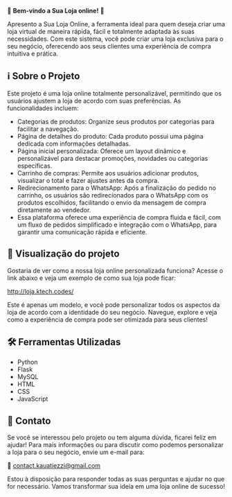 🎉 **Bem-vindo a Sua Loja online!** 🚀

Apresento a Sua Loja Online, a ferramenta ideal para quem deseja criar uma loja virtual de maneira rápida, fácil e totalmente adaptada às suas necessidades. Com este sistema, você pode criar uma loja exclusiva para o seu negócio, oferecendo aos seus clientes uma experiência de compra intuitiva e prática.

## ℹ️ Sobre o Projeto

Este projeto é uma loja online totalmente personalizável, permitindo que os usuários ajustem a loja de acordo com suas preferências. As funcionalidades incluem:

- Categorias de produtos: Organize seus produtos por categorias para facilitar a navegação.
- Página de detalhes do produto: Cada produto possui uma página dedicada com informações detalhadas.
- Página inicial personalizada: Oferece um layout dinâmico e personalizável para destacar promoções, novidades ou categorias específicas.
- Carrinho de compras: Permite aos usuários adicionar produtos, visualizar o total e fazer ajustes antes da compra.
- Redirecionamento para o WhatsApp: Após a finalização do pedido no carrinho, os usuários são redirecionados para o WhatsApp com os produtos escolhidos, facilitando o envio da mensagem de compra diretamente ao vendedor.
- Essa plataforma oferece uma experiência de compra fluida e fácil, com um fluxo de pedidos simplificado e integração com o WhatsApp, para garantir uma comunicação rápida e eficiente.

## 🚀 Visualização do projeto

Gostaria de ver como a nossa loja online personalizada funciona? Acesse o link abaixo e veja um exemplo de como sua loja pode ficar:

http://loja.ktech.codes/

Este é apenas um modelo, e você pode personalizar todos os aspectos da loja de acordo com a identidade do seu negócio. Navegue, explore e veja como a experiência de compra pode ser otimizada para seus clientes!


## 🛠️ Ferramentas Utilizadas

- Python
- Flask
- MySQL
- HTML
- CSS
- JavaScript

## 📝 Contato

Se você se interessou pelo projeto ou tem alguma dúvida, ficarei feliz em ajudar! Para mais informações ou para discutir como podemos personalizar a loja para o seu negócio, envie um e-mail para:

📧 contact.kauatiezzi@gmail.com

Estou à disposição para responder todas as suas perguntas e ajudar no que for necessário. Vamos transformar sua ideia em uma loja online de sucesso!
